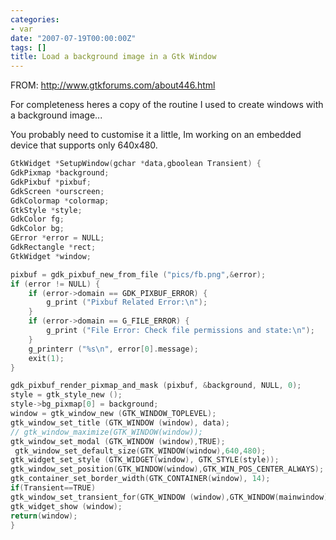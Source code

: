 ```yaml
---
categories:
- var
date: "2007-07-19T00:00:00Z"
tags: []
title: Load a background image in a Gtk Window
---
```


FROM: <http://www.gtkforums.com/about446.html>

For completeness heres a copy of the routine I used to create windows with a background image... 
  
You probably need to customise it a little, Im working on an embedded device that supports only 640x480. 
 
~~~c
GtkWidget *SetupWindow(gchar *data,gboolean Transient) {
GdkPixmap *background;
GdkPixbuf *pixbuf;
GdkScreen *ourscreen;
GdkColormap *colormap;
GtkStyle *style;
GdkColor fg; 
GdkColor bg;
GError *error = NULL;
GdkRectangle *rect;
GtkWidget *window;

pixbuf = gdk_pixbuf_new_from_file ("pics/fb.png",&error);
if (error != NULL) {
    if (error->domain == GDK_PIXBUF_ERROR) { 
        g_print ("Pixbuf Related Error:\n");
    }
    if (error->domain == G_FILE_ERROR) {
        g_print ("File Error: Check file permissions and state:\n");
    } 
    g_printerr ("%s\n", error[0].message);
    exit(1);
}

gdk_pixbuf_render_pixmap_and_mask (pixbuf, &background, NULL, 0);
style = gtk_style_new ();
style->bg_pixmap[0] = background; 
window = gtk_window_new (GTK_WINDOW_TOPLEVEL);
gtk_window_set_title (GTK_WINDOW (window), data);
// gtk_window_maximize(GTK_WINDOW(window));
gtk_window_set_modal (GTK_WINDOW (window),TRUE);
 gtk_window_set_default_size(GTK_WINDOW(window),640,480);
gtk_widget_set_style (GTK_WIDGET(window), GTK_STYLE(style));
gtk_window_set_position(GTK_WINDOW(window),GTK_WIN_POS_CENTER_ALWAYS);
gtk_container_set_border_width(GTK_CONTAINER(window), 14); 
if(Transient==TRUE)
gtk_window_set_transient_for(GTK_WINDOW (window),GTK_WINDOW(mainwindow));
gtk_widget_show (window);
return(window);
}
~~~
